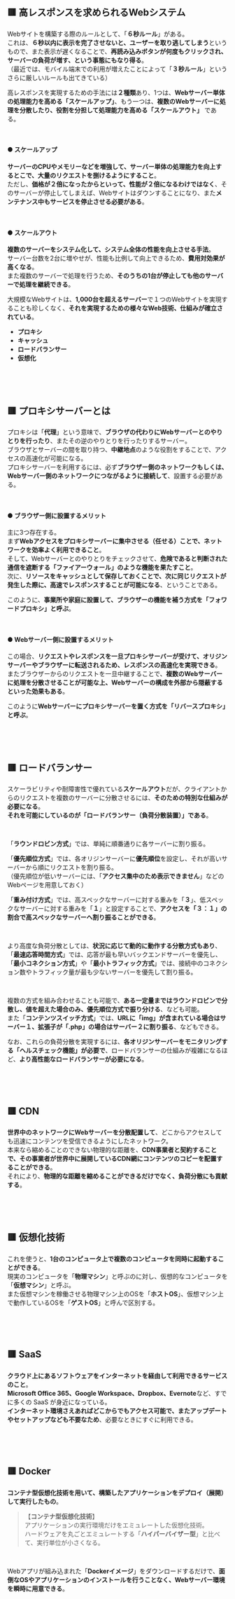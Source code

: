 

## 🟥 高レスポンスを求められるWebシステム
Webサイトを構築する際のルールとして、「**６秒ルール**」がある。  
これは、**６秒以内に表示を完了させないと、ユーザーを取り逃してしまう**というもので、また表示が遅くなることで、**再読み込みボタンが何度もクリックされ、サーバーの負荷が増す、という事態にもなり得る**。  
（最近では、モバイル端末での利用が増えたことによって「**３秒ルール**」というさらに厳しいルールも出てきている）

高レスポンスを実現するための手法には**２種類**あり、1つは、**Webサーバー単体の処理能力を高める「スケールアップ」**、もう一つは、**複数のWebサーバーに処理を分散したり、役割を分担して処理能力を高める「スケールアウト」** である。  

<br>

#### ● スケールアップ
**サーバーのCPUやメモリーなどを増強して、サーバー単体の処理能力を向上するとこで、大量のリクエストを捌けるようにすること**。  
ただし、**価格が２倍になったからといって、性能が２倍になるわけではなく**、そのサーバーが停止してしまえば、Webサイトはダウンすることになり、また**メンテナンス中もサービスを停止させる必要がある**。  

<br>

#### ● スケールアウト
**複数のサーバーをシステム化して、システム全体の性能を向上させる手法**。  
サーバー台数を2台に増やせが、性能も比例して向上できるため、**費用対効果が高くなる**。  
また複数のサーバーで処理を行うため、**そのうちの1台が停止しても他のサーバーで処理を継続できる**。  

大規模なWebサイトは、**1,000台を超えるサーバー**で１つのWebサイトを実現することも珍しくなく、**それを実現するための様々なWeb技術、仕組みが確立されている**。  

* **プロキシ**
* **キャッシュ**
* **ロードバランサー**
* **仮想化**

<br>
<br>
<br>

## 🟥 プロキシサーバーとは
プロキシは「**代理**」という意味で、**ブラウザの代わりにWebサーバーとのやりとりを行ったり**、またその逆のやりとりを行ったりするサーバー。  
ブラウザとサーバーの間を取り持つ、**中継地点**のような役割をすることで、アクセスの高速化が可能になる。  
プロキシサーバーを利用するには、必ず**ブラウザー側のネットワークもしくは、Webサーバー側のネットワークにつながるように接続して**、設置する必要がある。  

<br>

#### ● ブラウザー側に設置するメリット
主に3つ存在する。  
まず**Webアクセスをプロキシサーバーに集中させる（任せる）ことで、ネットワークを効率よく利用できること**。  
そして、Webサーバーとのやりとりをチェックさせて、**危険であると判断された通信を遮断する「ファイアーウォール」のような機能を果たすこと**。  
次に、**リソースをキャッシュとして保存しておくことで、次に同じリクエストが発生した際に、高速でレスポンスすることが可能になる**、ということである。  

このように、**事業所や家庭に設置して、ブラウザーの機能を補う方式を「フォワードプロキシ」と呼ぶ**。  

<br>

#### ● Webサーバー側に設置するメリット
この場合、**リクエストやレスポンスを一旦プロキシサーバーが受けて、オリジンサーバーやブラウザーに転送されるため、レスポンスの高速化を実現できる**。  
またブラウザーからのリクエストを一旦中継することで、**複数のWebサーバーに処理を分散させることが可能な上、Webサーバーの構成を外部から隠蔽するといった効果もある**。  

このように**Webサーバーにプロキシサーバーを置く方式を「リバースプロキシ」と呼ぶ**。  

<br>
<br>
<br>

## 🟥 ロードバランサー
スケーラビリティや耐障害性で優れている**スケールアウト**だが、クライアントからのリクエストを複数のサーバーに分散させるには、**そのための特別な仕組みが必要になる**。  
**それを可能にしているのが「ロードバランサー（負荷分散装置）」である**。  

<br>

「**ラウンドロビン方式**」では、単純に順番通りに各サーバーに割り振る。  

「**優先順位方式**」では、各オリジンサーバーに**優先順位**を設定し、それが高いサーバーから順にリクエストを割り振る。  
（優先順位が低いサーバーには、「**アクセス集中のため表示できません**」などのWebページを用意しておく）

「**重み付け方式**」では、高スペックなサーバーに対する重みを「**３**」、低スペックなサーバーに対する重みを「**１**」と設定することで、**アクセスを「３：１」の割合で高スペックなサーバーへ割り振ることができる**。  

<br>

より高度な負荷分散としては、**状況に応じて動的に動作する分散方式もあり**、  
「**最速応答時間方式**」では、応答が最も早いバックエンドサーバーを優先し、  
「**最小コネクション方式**」や「**最小トラフィック方式**」では、接続中のコネクション数やトラフィック量が最も少ないサーバーを優先して割り振る。  

<br>

複数の方式を組み合わせることも可能で、**ある一定量まではラウンドロビンで分散し、値を超えた場合のみ、優先順位方式で振り分ける**、なども可能。  
また「**コンテンツスイッチ方式**」では、**URLに「img」が含まれている場合はサーバー１、拡張子が「.php」の場合はサーバー２に割り振る**、などもできる。  

なお、これらの負荷分散を実現するには、**各オリジンサーバーをモニタリングする「ヘルスチェック機能」が必要で**、ロードバランサーの仕組みが複雑になるほど、**より高性能なロードバランサーが必要になる**。  

<br>
<br>
<br>

## 🟥 CDN
**世界中のネットワークにWebサーバーを分散配置して**、どこからアクセスしても迅速にコンテンツを受信できるようにしたネットワーク。  
本来なら縮めることのできない物理的な距離を、**CDN事業者と契約することで、その事業者が世界中に展開しているCDN網にコンテンツのコピーを配置することができる**。  
それにより、**物理的な距離を縮めることができるだけでなく、負荷分散にも貢献する**。

<br>
<br>
<br>

## 🟥 仮想化技術
これを使うと、**1台のコンピュータ上で複数のコンピュータを同時に起動することができる**。  
現実のコンピュータを「**物理マシン**」と呼ぶのに対し、仮想的なコンピュータを「**仮想マシン**」と呼ぶ。  
また仮想マシンを稼働させる物理マシン上のOSを「**ホストOS**」、仮想マシン上で動作しているOSを「**ゲストOS**」と呼んで区別する。  

<br>
<br>
<br>

## 🟥 SaaS
**クラウド上にあるソフトウェアをインターネットを経由して利用できるサービスのこと**。  
**Microsoft Office 365、Google Workspace、Dropbox、Evernote**など、すでに多くの SaaS が身近になっている。  
**インターネット環境さえあればどこからでもアクセス可能で、またアップデートやセットアップなども不要なため**、必要なときにすぐに利用できる。

<br>
<br>
<br>

## 🟥 Docker
**コンテナ型仮想化技術を用いて、構築したアプリケーションをデプロイ（展開）して実行したもの**。  

>  【**コンテナ型仮想化技術**】  
> アプリケーションの実行環境だけをエミュレートした仮想化技術。  
> ハードウェアを丸ごとエミュレートする「**ハイパーバイザー型**」と比べて、実行単位が小さくなる。  

<br>

Webアプリが組み込まれた「**Dockerイメージ**」をダウンロードするだけで、**面倒なOSやアプリケーションのインストールを行うことなく、Webサーバー環境を瞬時に用意できる**。  

<br>
<br>
<br>
